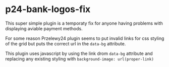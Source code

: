 # p24-bank-logos-fix

This super simple plugin is a temporaty fix for anyone having problems with displaying aviable payment methods.

For some reason Przelewy24 plugin seems to put invalid links for css styling of the grid but puts the correct url in the `data-bg` attribute.

This plugin uses javascript by using the link drom `data-bg` attribute and replacing any existing styling with `background-image: url(proper-link)`
